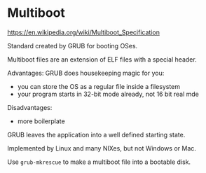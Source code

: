 # Multiboot

<https://en.wikipedia.org/wiki/Multiboot_Specification>

Standard created by GRUB for booting OSes.

Multiboot files are an extension of ELF files with a special header.

Advantages: GRUB does housekeeping magic for you:

- you can store the OS as a regular file inside a filesystem
- your program starts in 32-bit mode already, not 16 bit real mde

Disadvantages:

- more boilerplate

GRUB leaves the application into a well defined starting state.

Implemented by Linux and many NIXes, but not Windows or Mac.

Use `grub-mkrescue` to make a multiboot file into a bootable disk.
